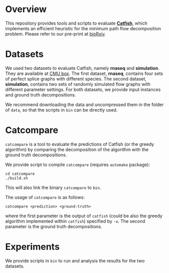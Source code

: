 # Overview

This repository provides tools and scripts to evaluate
[**Catfish**](https://github.com/Kingsford-Group/catfish), which implements an efficient
heuristic for the minimum path flow decomposition problem.
Please refer to our pre-print at [bioRxiv](https://www.biorxiv.org/content/early/2016/11/16/087759).

# Datasets
We used two datasets to evaluate Catfish, namely **rnaseq** and **simulation**.
They are available at [CMU box](https://cmu.app.box.com/s/p687exyr279wny7fb2rb36wifvavvu3f).
The first dataset, **rnaseq**, contains four sets of perfect splice graphs with different species.
The second dataset, **simulation**, contains two sets of randomly simulated flow graphs with
different parameter settings. For both datasets, we provide input instances and ground truth 
decompositions.

We recommend downloading the data and uncompressed them in the folder of `data`, so
that the scripts in `bin` can be directly used.

# Catcompare
`catcompare` is a tool to evaluate the predictions of Catfish (or the greedy algorithm)
by comparing the decomposition of the algorithm with the ground truth decompositions.

We provide script to compile `catcompare` (requires `automake` package):
```
cd catcompare
./build.sh
```
This will also link the binary `catcompare` to `bin`.

The usage of `catcompare` is as follows:
```
catcompare <prediction> <ground-truth>
```
where the first parameter is the output of `catfish` (could be also the greedy algorithm
implemented within `catfish`) specified by `-o`. The second parameter is
the ground truth decompositions.

# Experiments

We provide scripts in `bin` to run and analysis the results for the two datasets.

